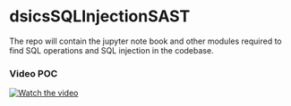 # dsicsSQLInjectionSAST

The repo will contain the jupyter note book and other modules required to find SQL operations and SQL injection in the codebase.


###  Video POC
[![Watch the video](http://i3.ytimg.com/vi/Nl64xNX-l3Q/maxresdefault.jpg)](https://www.youtube.com/embed/CZiZItUtNOE)
